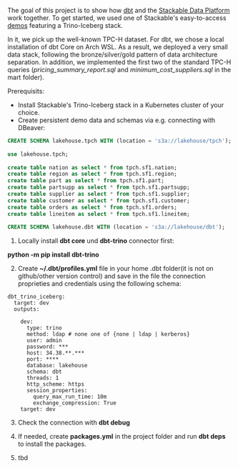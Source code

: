 The goal of this project is to show how [dbt](https://www.getdbt.com/) and the [Stackable Data Platform](https://stackable.tech/en/) work together.
To get started, we used one of Stackable's easy-to-access [demos](https://docs.stackable.tech/home/stable/demos/trino-iceberg) featuring a Trino-Iceberg stack. 

In it, we pick up the well-known TPC-H dataset. For dbt, we chose a local installation of dbt Core on Arch WSL.
As a result, we deployed a very small data stack, following the bronze/silver/gold pattern of data architecture separation. In addition, we implemented the first two of the standard TPC-H queries (_pricing_summary_report.sql_ and _minimum_cost_suppliers.sql_ in the mart folder).
 
Prerequisits: 

- Install Stackable's Trino-Iceberg stack in a Kubernetes cluster of your choice.
- Create persistent demo data and schemas via e.g. connecting with DBeaver: 
```SQL
CREATE SCHEMA lakehouse.tpch WITH (location = 's3a://lakehouse/tpch');
 
use lakehouse.tpch;
 
create table nation as select * from tpch.sf1.nation;
create table region as select * from tpch.sf1.region;
create table part as select * from tpch.sf1.part;
create table partsupp as select * from tpch.sf1.partsupp;
create table supplier as select * from tpch.sf1.supplier;
create table customer as select * from tpch.sf1.customer;
create table orders as select * from tpch.sf1.orders;
create table lineitem as select * from tpch.sf1.lineitem;
 
CREATE SCHEMA lakehouse.dbt WITH (location = 's3a://lakehouse/dbt');
```


1.	Locally install **dbt core** und **dbt-trino** connector first: 

**python -m pip install dbt-trino**

2.	Create **~/.dbt/profiles.yml** file in your home .dbt folder(it is not on github/other version control) and save in the file the connection proprieties and credentials using the following schema:

```python:
dbt_trino_iceberg:
  target: dev
  outputs:

    dev:
      type: trino
      method: ldap # none one of {none | ldap | kerberos}
      user: admin
      password: ***
      host: 34.38.**.***
      port: ****
      database: lakehouse
      schema: dbt
      threads: 1
      http_scheme: https
      session_properties:
        query_max_run_time: 10m
        exchange_compression: True
    target: dev
```
3.	Check the connection with **dbt debug**
   
4.	If needed, create **packages.yml** in the project folder and run **dbt deps** to install the packages.
   
5.	tbd
